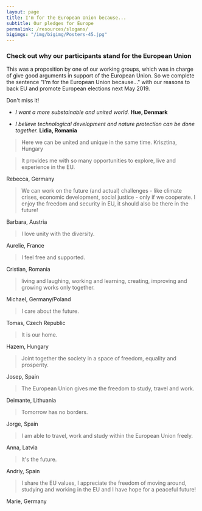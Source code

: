 ```yaml
---
layout: page
title: I'm for the European Union because...
subtitle: Our pledges for Europe
permalink: /resources/slogans/
bigimgs: "/img/bigimg/Posters-45.jpg"
---
```


### Check out why our participants stand for the European Union

This was a proposition by one of our working groups, which was in charge of give good arguments in support of the European Union.
So we complete the sentence "I'm for the European Union because..." with our reasons to back EU and promote European elections next May 2019. 

Don't miss it!

- _I want a more substainable and united world._ 
__Hue, Denmark__

- _I believe technological development and nature protection can be done together._
__Lidia, Romania__

> Here we can be united and unique in the same time.
Krisztina, Hungary

> It provides me with so many opportunities to explore, live and experience in the EU.

Rebecca, Germany

> We can work on the future (and actual) challenges - like climate crises, economic development, social justice - only if we cooperate. I enjoy the freedom and security in EU, it should also be there in the future!

Barbara, Austria

> I love unity with the diversity.

Aurelie, France

> I feel free and supported.

Cristian, Romania

> living and laughing, working and learning, creating, improving and growing works only together.

Michael, Germany/Poland

> I care about the future.

Tomas, Czech Republic

> It is our home.

Hazem, Hungary

> Joint together the society in a space of freedom, equality and prosperity.

Josep, Spain

> The European Union gives me the freedom to study, travel and work.

Deimante, Lithuania

> Tomorrow has no borders.

Jorge, Spain

> I am able to travel, work and study within the European Union freely.

Anna, Latvia

> It's the future.

Andriy, Spain

> I share the EU values, I appreciate the freedom of moving around, studying and working in the EU and I have hope for a peaceful future!

Marie, Germany
